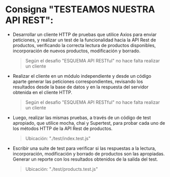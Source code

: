 # Consigna "TESTEAMOS NUESTRA API REST":

* Desarrollar un cliente HTTP de pruebas que utilice Axios para enviar peticiones, y realizar un test de la funcionalidad hacia la API Rest de productos, verificando la correcta lectura de productos disponibles, incorporación de nuevos productos, modificación y borrado.
  > Según el desafio "ESQUEMA API RESTful" no hace falta realizar un cliente

* Realizar el cliente en un módulo independiente y desde un código aparte generar las peticiones correspondientes, revisando los resultados desde la base de datos y en la respuesta del servidor obtenida en el cliente HTTP.
  > Según el desafio "ESQUEMA API RESTful" no hace falta realizar un cliente

* Luego, realizar las mismas pruebas, a través de un código de test apropiado, que utilice mocha, chai y Supertest, para probar cada uno de los métodos HTTP de la API Rest de productos.
  > Ubicación: "./test/index.test.js"

* Escribir una suite de test para verificar si las respuestas a la lectura, incorporación, modificación y borrado de productos son las apropiadas. Generar un reporte con los resultados obtenidos de la salida del test.
  > Ubicación: "./test/products.test.js"